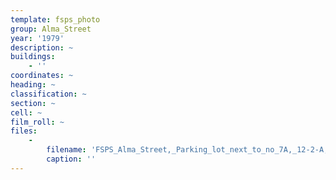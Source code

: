 ```yaml
---
template: fsps_photo
group: Alma_Street
year: '1979'
description: ~
buildings:
    - ''
coordinates: ~
heading: ~
classification: ~
section: ~
cell: ~
film_roll: ~
files:
    -
        filename: 'FSPS_Alma_Street,_Parking_lot_next_to_no_7A,_12-2-A,_1979.png'
        caption: ''
---
```

